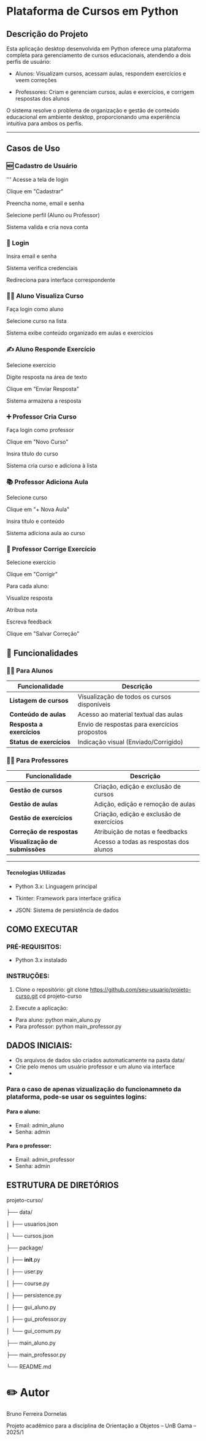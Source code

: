 
# Plataforma de Cursos em Python

## Descrição do Projeto

Esta aplicação desktop desenvolvida em Python oferece uma plataforma completa para gerenciamento de cursos educacionais, atendendo a dois perfis de usuário:

- Alunos: Visualizam cursos, acessam aulas, respondem exercícios e veem correções

- Professores: Criam e gerenciam cursos, aulas e exercícios, e corrigem respostas dos alunos

O sistema resolve o problema de organização e gestão de conteúdo educacional em ambiente desktop, proporcionando uma experiência intuitiva para ambos os perfis.

---

## Casos de Uso

### 🆕 Cadastro de Usuário

''' Acesse a tela de login

Clique em "Cadastrar"

Preencha nome, email e senha

Selecione perfil (Aluno ou Professor)

Sistema valida e cria nova conta

### 🔑 Login

Insira email e senha

Sistema verifica credenciais

Redireciona para interface correspondente

### 👨‍🎓 Aluno Visualiza Curso

Faça login como aluno

Selecione curso na lista

Sistema exibe conteúdo organizado em aulas e exercícios

### ✍️ Aluno Responde Exercício

Selecione exercício

Digite resposta na área de texto

Clique em "Enviar Resposta"

Sistema armazena a resposta

### ➕ Professor Cria Curso

Faça login como professor

Clique em "Novo Curso"

Insira título do curso

Sistema cria curso e adiciona à lista

### 📚 Professor Adiciona Aula

Selecione curso

Clique em "+ Nova Aula"

Insira título e conteúdo

Sistema adiciona aula ao curso

### 📝 Professor Corrige Exercício

Selecione exercício

Clique em "Corrigir"

Para cada aluno:

Visualize resposta

Atribua nota

Escreva feedback

Clique em "Salvar Correção"

## 🚀 Funcionalidades

### 👨‍🎓 Para Alunos

| Funcionalidade             | Descrição                                      |
|---------------------------|------------------------------------------------|
| **Listagem de cursos**    | Visualização de todos os cursos disponíveis   |
| **Conteúdo de aulas**     | Acesso ao material textual das aulas          |
| **Resposta a exercícios** | Envio de respostas para exercícios propostos  |
| **Status de exercícios**  | Indicação visual (Enviado/Corrigido)          |

### 👨‍🏫 Para Professores

| Funcionalidade              | Descrição                                        |
|----------------------------|--------------------------------------------------|
| **Gestão de cursos**        | Criação, edição e exclusão de cursos            |
| **Gestão de aulas**         | Adição, edição e remoção de aulas               |
| **Gestão de exercícios**    | Criação, edição e exclusão de exercícios        |
| **Correção de respostas**   | Atribuição de notas e feedbacks                 |
| **Visualização de submissões** | Acesso a todas as respostas dos alunos     |

---

#### Tecnologias Utilizadas

- Python 3.x: Linguagem principal

- Tkinter: Framework para interface gráfica

- JSON: Sistema de persistência de dados


## COMO EXECUTAR

### PRÉ-REQUISITOS:

- Python 3.x instalado

### INSTRUÇÕES:

1. Clone o repositório:
   git clone https://github.com/seu-usuario/projeto-curso.git
   cd projeto-curso

2. Execute a aplicação:
- Para aluno:
     python main_aluno.py
- Para professor:
     python main_professor.py

## DADOS INICIAIS:
- Os arquivos de dados são criados automaticamente na pasta data/
- Crie pelo menos um usuário professor e um aluno via interface
- 
### Para o caso de apenas vizualização do funcionamneto da plataforma, pode-se usar os seguintes logins:

#### Para o aluno:

- Email: admin_aluno
- Senha: admin

#### Para o professor:

- Email: admin_professor
- Senha: admin

## ESTRUTURA DE DIRETÓRIOS

projeto-curso/

├── data/

│  ├── usuarios.json

│  └── cursos.json

├── package/

│  ├── __init__.py

│  ├── user.py

│  ├── course.py

│  ├── persistence.py

│  ├── gui_aluno.py

│  ├── gui_professor.py

│  └── gui_comum.py

├── main_aluno.py

├── main_professor.py

└── README.md

# ✏️ Autor

Bruno Ferreira Dornelas

Projeto acadêmico para a disciplina de Orientação a Objetos – UnB Gama – 2025/1
